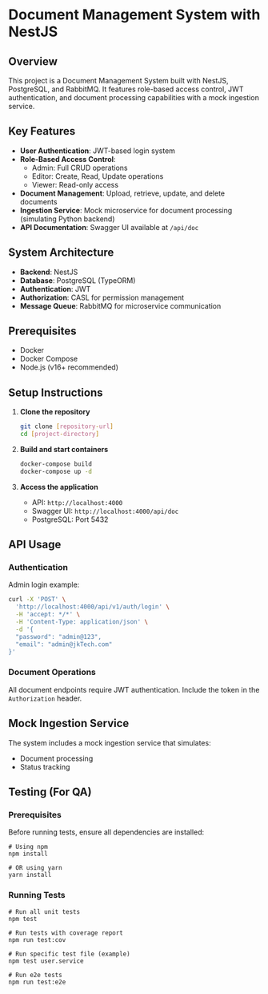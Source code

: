 # Document Management System with NestJS

## Overview

This project is a Document Management System built with NestJS, PostgreSQL, and RabbitMQ. It features role-based access control, JWT authentication, and document processing capabilities with a mock ingestion service.

## Key Features

- **User Authentication**: JWT-based login system
- **Role-Based Access Control**:
  - Admin: Full CRUD operations
  - Editor: Create, Read, Update operations
  - Viewer: Read-only access
- **Document Management**: Upload, retrieve, update, and delete documents
- **Ingestion Service**: Mock microservice for document processing (simulating Python backend)
- **API Documentation**: Swagger UI available at `/api/doc`

## System Architecture

- **Backend**: NestJS
- **Database**: PostgreSQL (TypeORM)
- **Authentication**: JWT
- **Authorization**: CASL for permission management
- **Message Queue**: RabbitMQ for microservice communication

## Prerequisites

- Docker
- Docker Compose
- Node.js (v16+ recommended)

## Setup Instructions

1. **Clone the repository**

   ```bash
   git clone [repository-url]
   cd [project-directory]
   ```

2. **Build and start containers**

   ```bash
   docker-compose build
   docker-compose up -d
   ```

3. **Access the application**

   - API: `http://localhost:4000`
   - Swagger UI: `http://localhost:4000/api/doc`
   - PostgreSQL: Port 5432

## API Usage

### Authentication

Admin login example:

```bash
curl -X 'POST' \
  'http://localhost:4000/api/v1/auth/login' \
  -H 'accept: */*' \
  -H 'Content-Type: application/json' \
  -d '{
  "password": "admin@123",
  "email": "admin@jkTech.com"
}'
```

### Document Operations

All document endpoints require JWT authentication. Include the token in the `Authorization` header.

## Mock Ingestion Service

The system includes a mock ingestion service that simulates:

- Document processing
- Status tracking

## Testing (For QA)

### Prerequisites

Before running tests, ensure all dependencies are installed:

```
# Using npm
npm install

# OR using yarn
yarn install
```

### Running Tests

```
# Run all unit tests
npm test

# Run tests with coverage report
npm run test:cov

# Run specific test file (example)
npm test user.service

# Run e2e tests
npm run test:e2e
```
